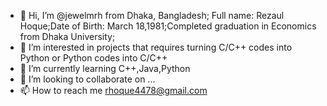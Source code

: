 - 👋 Hi, I’m @jewelmrh from Dhaka, Bangladesh; Full name: Rezaul Hoque;Date of Birth: March 18,1981;Completed graduation in Economics from Dhaka University;
- 👀 I’m interested in projects that requires turning C/C++ codes into Python or Python codes into C/C++ 
- 🌱 I’m currently learning C++,Java,Python
- 💞️ I’m looking to collaborate on ...
- 📫 How to reach me rhoque4478@gmail.com

<!---
jewelmrh/jewelmrh is a ✨ special ✨ repository because its `README.md` (this file) appears on your GitHub profile.
You can click the Preview link to take a look at your changes.
--->
